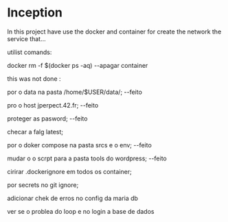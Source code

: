 # Inception
In this project have use the docker and container for create the network the service that...


utilist comands:

docker rm -f $(docker ps -aq) --apagar container



this was not done :


por o data na pasta /home/$USER/data/; --feito


pro o host jperpect.42.fr; --feito

proteger as pasword; --feito

checar a falg latest;

por o doker compose na pasta srcs e o env;  --feito

mudar o o scrpt para a pasta tools do wordpress; --feito

cirirar .dockerignore em todos  os container;

por secrets no git ignore;

adicionar chek de erros no config da maria db

ver se o problea do loop e no login a base de dados 
